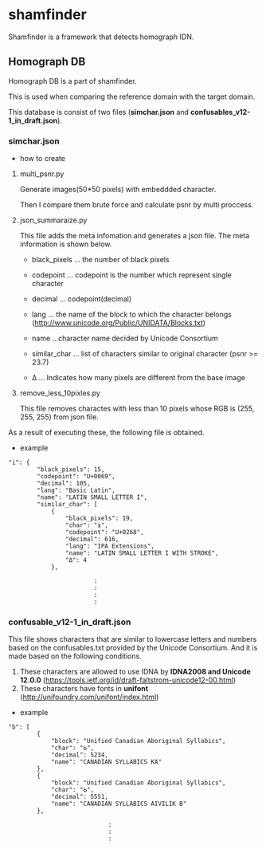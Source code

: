 # shamfinder

Shamfinder is a framework that detects homograph IDN.



## Homograph DB

Homograph DB is a part of shamfinder.

This is used when comparing the reference domain with the target domain.

This database is consist of two files (**simchar.json** and **confusables_v12-1_in_draft.json**).



### simchar.json

- how to create

1. multi_psnr.py

   Generate images(50*50 pixels) with embeddded character.

   Then I compare them brute force and calculate psnr by multi proccess.

   

2. json_summaraize.py

   This file adds the meta infomation and generates a json file.  The meta information is shown below.

    

   - black_pixels ... the number of black pixels

   - codepoint ... codepoint is the number which represent single character

   - decimal ... codepoint(decimal)

   - lang ... the name of the block to which the character belongs (<http://www.unicode.org/Public/UNIDATA/Blocks.txt>)

   - name ...character name decided by Unicode Consortium

   - similar_char ... list of characters similar to original character (psnr >= 23.7)

   - Δ  ... Indicates how many pixels are different from the base image

     

3. remove_less_10pixles.py

   This file removes charactes with less than 10 pixels whose RGB is (255, 255, 255) from json file.



As a result of executing these, the following file is obtained.

- example

```
"i": {
        "black_pixels": 15,
        "codepoint": "U+0069",
        "decimal": 105,
        "lang": "Basic Latin",
        "name": "LATIN SMALL LETTER I",
        "similar_char": [
            {
                "black_pixels": 19,
                "char": "ɨ",
                "codepoint": "U+0268",
                "decimal": 616,
                "lang": "IPA Extensions",
                "name": "LATIN SMALL LETTER I WITH STROKE",
                "Δ": 4
            },
            
            			:
            			:
            			:
            			:
```







### confusable_v12-1_in_draft.json

This file shows characters that are similar to lowercase letters and numbers based on the confusables.txt provided by the Unicode Consortium. And it is made based on the following conditions.

1. These characters are allowed to use IDNA by **IDNA2008 and Unicode 12.0.0** (<https://tools.ietf.org/id/draft-faltstrom-unicode12-00.html>)
2. These characters have fonts in **unifont** (<http://unifoundry.com/unifont/index.html>)



- example

```
"b": [
        {
            "block": "Unified Canadian Aboriginal Syllabics",
            "char": "ᑲ",
            "decimal": 5234,
            "name": "CANADIAN SYLLABICS KA"
        },
        {
            "block": "Unified Canadian Aboriginal Syllabics",
            "char": "ᖯ",
            "decimal": 5551,
            "name": "CANADIAN SYLLABICS AIVILIK B"
        },
        
        					:
        					:
        					:
```


